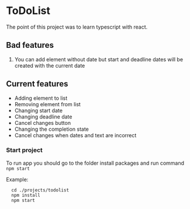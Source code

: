 # ToDoList

The point of this project was to learn typescript with react.

## Bad features
1. You can add element without date but start and deadline dates will be created with the current date

## Current features

* Adding element to list
* Removing element from list
* Changing start date
* Changing deadline date
* Cancel changes button
* Changing the completion state
* Cancel changes when dates and text are incorrect

### Start project

To run app you should go to the folder install packages and run command `npm start`

Example:
```
  cd ./projects/todolist
  npm install
  npm start
```
